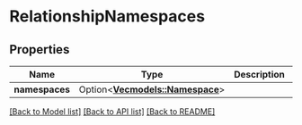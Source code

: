# RelationshipNamespaces

## Properties

Name | Type | Description | Notes
------------ | ------------- | ------------- | -------------
**namespaces** | Option<[**Vec<models::Namespace>**](namespace.md)> |  | [optional]

[[Back to Model list]](../README.md#documentation-for-models) [[Back to API list]](../README.md#documentation-for-api-endpoints) [[Back to README]](../README.md)


